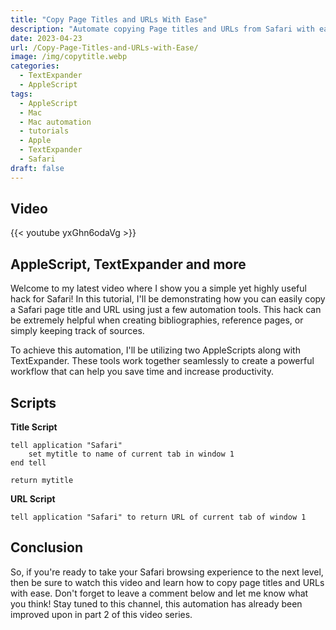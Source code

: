 ```yaml
---
title: "Copy Page Titles and URLs With Ease"
description: "Automate copying Page titles and URLs from Safari with ease"
date: 2023-04-23
url: /Copy-Page-Titles-and-URLs-with-Ease/
image: /img/copytitle.webp
categories:
  - TextExpander
  - AppleScript
tags:
  - AppleScript
  - Mac
  - Mac automation
  - tutorials
  - Apple
  - TextExpander
  - Safari
draft: false
---
```


## Video

{{< youtube yxGhn6odaVg >}}

## AppleScript, TextExpander and more

Welcome to my latest video where I show you a simple yet highly useful hack for Safari! In this tutorial, I'll be demonstrating how you can easily copy a Safari page title and URL using just a few automation tools. This hack can be extremely helpful when creating bibliographies, reference pages, or simply keeping track of sources.

To achieve this automation, I'll be utilizing two AppleScripts along with TextExpander. These tools work together seamlessly to create a powerful workflow that can help you save time and increase productivity.

## Scripts

**Title Script**

```applescript
tell application "Safari"
    set mytitle to name of current tab in window 1
end tell

return mytitle
```

**URL Script**

```applescript
tell application "Safari" to return URL of current tab of window 1
```

## Conclusion

So, if you're ready to take your Safari browsing experience to the next level, then be sure to watch this video and learn how to copy page titles and URLs with ease. Don't forget to leave a comment below and let me know what you think! Stay tuned to this channel, this automation has already been improved upon in part 2 of this video series. 